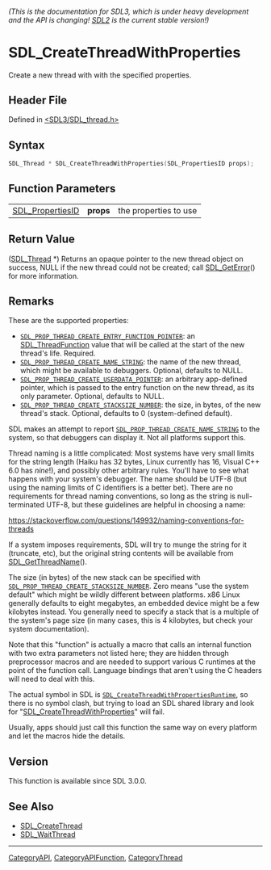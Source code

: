###### (This is the documentation for SDL3, which is under heavy development and the API is changing! [SDL2](https://wiki.libsdl.org/SDL2/) is the current stable version!)
# SDL_CreateThreadWithProperties

Create a new thread with with the specified properties.

## Header File

Defined in [<SDL3/SDL_thread.h>](https://github.com/libsdl-org/SDL/blob/main/include/SDL3/SDL_thread.h)

## Syntax

```c
SDL_Thread * SDL_CreateThreadWithProperties(SDL_PropertiesID props);
```

## Function Parameters

|                                      |           |                       |
| ------------------------------------ | --------- | --------------------- |
| [SDL_PropertiesID](SDL_PropertiesID) | **props** | the properties to use |

## Return Value

([SDL_Thread](SDL_Thread) *) Returns an opaque pointer to the new thread
object on success, NULL if the new thread could not be created; call
[SDL_GetError](SDL_GetError)() for more information.

## Remarks

These are the supported properties:

- [`SDL_PROP_THREAD_CREATE_ENTRY_FUNCTION_POINTER`](SDL_PROP_THREAD_CREATE_ENTRY_FUNCTION_POINTER):
  an [SDL_ThreadFunction](SDL_ThreadFunction) value that will be called at
  the start of the new thread's life. Required.
- [`SDL_PROP_THREAD_CREATE_NAME_STRING`](SDL_PROP_THREAD_CREATE_NAME_STRING):
  the name of the new thread, which might be available to debuggers.
  Optional, defaults to NULL.
- [`SDL_PROP_THREAD_CREATE_USERDATA_POINTER`](SDL_PROP_THREAD_CREATE_USERDATA_POINTER):
  an arbitrary app-defined pointer, which is passed to the entry function
  on the new thread, as its only parameter. Optional, defaults to NULL.
- [`SDL_PROP_THREAD_CREATE_STACKSIZE_NUMBER`](SDL_PROP_THREAD_CREATE_STACKSIZE_NUMBER):
  the size, in bytes, of the new thread's stack. Optional, defaults to 0
  (system-defined default).

SDL makes an attempt to report
[`SDL_PROP_THREAD_CREATE_NAME_STRING`](SDL_PROP_THREAD_CREATE_NAME_STRING)
to the system, so that debuggers can display it. Not all platforms support
this.

Thread naming is a little complicated: Most systems have very small limits
for the string length (Haiku has 32 bytes, Linux currently has 16, Visual
C++ 6.0 has _nine_!), and possibly other arbitrary rules. You'll have to
see what happens with your system's debugger. The name should be UTF-8 (but
using the naming limits of C identifiers is a better bet). There are no
requirements for thread naming conventions, so long as the string is
null-terminated UTF-8, but these guidelines are helpful in choosing a name:

https://stackoverflow.com/questions/149932/naming-conventions-for-threads

If a system imposes requirements, SDL will try to munge the string for it
(truncate, etc), but the original string contents will be available from
[SDL_GetThreadName](SDL_GetThreadName)().

The size (in bytes) of the new stack can be specified with
[`SDL_PROP_THREAD_CREATE_STACKSIZE_NUMBER`](SDL_PROP_THREAD_CREATE_STACKSIZE_NUMBER).
Zero means "use the system default" which might be wildly different between
platforms. x86 Linux generally defaults to eight megabytes, an embedded
device might be a few kilobytes instead. You generally need to specify a
stack that is a multiple of the system's page size (in many cases, this is
4 kilobytes, but check your system documentation).

Note that this "function" is actually a macro that calls an internal
function with two extra parameters not listed here; they are hidden through
preprocessor macros and are needed to support various C runtimes at the
point of the function call. Language bindings that aren't using the C
headers will need to deal with this.

The actual symbol in SDL is
[`SDL_CreateThreadWithPropertiesRuntime`](SDL_CreateThreadWithPropertiesRuntime),
so there is no symbol clash, but trying to load an SDL shared library and
look for "[SDL_CreateThreadWithProperties](SDL_CreateThreadWithProperties)"
will fail.

Usually, apps should just call this function the same way on every platform
and let the macros hide the details.

## Version

This function is available since SDL 3.0.0.

## See Also

- [SDL_CreateThread](SDL_CreateThread)
- [SDL_WaitThread](SDL_WaitThread)

----
[CategoryAPI](CategoryAPI), [CategoryAPIFunction](CategoryAPIFunction), [CategoryThread](CategoryThread)

